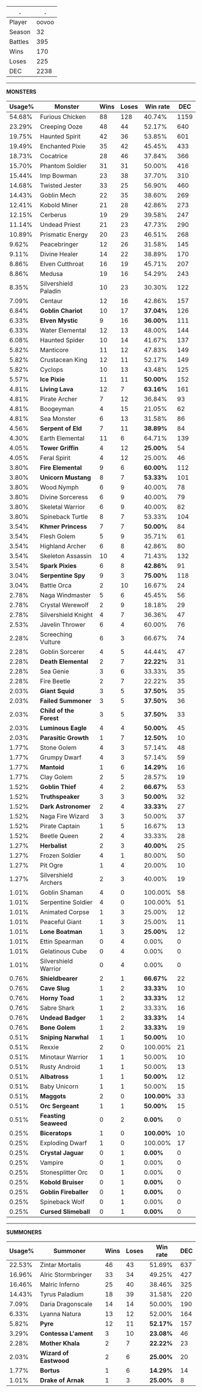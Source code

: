 .|.
|-|-
Player|oovoo
Season|32
Battles|395
Wins|170
Loses|225
DEC|2238

---
**MONSTERS**

Usage%|Monster|Wins|Loses|Win rate|DEC|
-|-|-|-|-|-|
54.68%|Furious Chicken|88|128|40.74%|1159|
23.29%|Creeping Ooze|48|44|52.17%|640|
19.75%|Haunted Spirit|42|36|53.85%|601|
19.49%|Enchanted Pixie|35|42|45.45%|433|
18.73%|Cocatrice|28|46|37.84%|366|
15.70%|Phantom Soldier|31|31|50.00%|416|
15.44%|Imp Bowman|23|38|37.70%|310|
14.68%|Twisted Jester|33|25|56.90%|460|
14.43%|Goblin Mech|22|35|38.60%|269|
12.41%|Kobold Miner|21|28|42.86%|273|
12.15%|Cerberus|19|29|39.58%|247|
11.14%|Undead Priest|21|23|47.73%|290|
10.89%|Prismatic Energy|20|23|46.51%|268|
9.62%|Peacebringer|12|26|31.58%|145|
9.11%|Divine Healer|14|22|38.89%|170|
8.86%|Elven Cutthroat|16|19|45.71%|207|
8.86%|Medusa|19|16|54.29%|243|
8.35%|Silvershield Paladin|10|23|30.30%|122|
7.09%|Centaur|12|16|42.86%|157|
6.84%|**Goblin Chariot**|10|17|**37.04%**|126|
6.33%|**Elven Mystic**|9|16|**36.00%**|111|
6.33%|Water Elemental|12|13|48.00%|144|
6.08%|Haunted Spider|10|14|41.67%|137|
5.82%|Manticore|11|12|47.83%|149|
5.82%|Crustacean King|12|11|52.17%|149|
5.82%|Cyclops|10|13|43.48%|125|
5.57%|**Ice Pixie**|11|11|**50.00%**|152|
4.81%|**Living Lava**|12|7|**63.16%**|161|
4.81%|Pirate Archer|7|12|36.84%|93|
4.81%|Boogeyman|4|15|21.05%|62|
4.81%|Sea Monster|6|13|31.58%|86|
4.56%|**Serpent of Eld**|7|11|**38.89%**|84|
4.30%|Earth Elemental|11|6|64.71%|139|
4.05%|**Tower Griffin**|4|12|**25.00%**|54|
4.05%|Feral Spirit|4|12|25.00%|46|
3.80%|**Fire Elemental**|9|6|**60.00%**|112|
3.80%|**Unicorn Mustang**|8|7|**53.33%**|101|
3.80%|Wood Nymph|6|9|40.00%|78|
3.80%|Divine Sorceress|6|9|40.00%|79|
3.80%|Skeletal Warrior|6|9|40.00%|82|
3.80%|Spineback Turtle|8|7|53.33%|104|
3.54%|**Khmer Princess**|7|7|**50.00%**|84|
3.54%|Flesh Golem|5|9|35.71%|61|
3.54%|Highland Archer|6|8|42.86%|80|
3.54%|Skeleton Assassin|10|4|71.43%|132|
3.54%|**Spark Pixies**|6|8|**42.86%**|91|
3.04%|**Serpentine Spy**|9|3|**75.00%**|118|
3.04%|Battle Orca|2|10|16.67%|24|
2.78%|Naga Windmaster|5|6|45.45%|56|
2.78%|Crystal Werewolf|2|9|18.18%|29|
2.78%|Silvershield Knight|4|7|36.36%|47|
2.53%|Javelin Thrower|6|4|60.00%|76|
2.28%|Screeching Vulture|6|3|66.67%|74|
2.28%|Goblin Sorcerer|4|5|44.44%|47|
2.28%|**Death Elemental**|2|7|**22.22%**|31|
2.28%|Sea Genie|3|6|33.33%|35|
2.28%|Fire Beetle|2|7|22.22%|35|
2.03%|**Giant Squid**|3|5|**37.50%**|35|
2.03%|**Failed Summoner**|3|5|**37.50%**|36|
2.03%|**Child of the Forest**|3|5|**37.50%**|33|
2.03%|**Luminous Eagle**|4|4|**50.00%**|45|
2.03%|**Parasitic Growth**|1|7|**12.50%**|10|
1.77%|Stone Golem|4|3|57.14%|48|
1.77%|Grumpy Dwarf|4|3|57.14%|59|
1.77%|**Mantoid**|1|6|**14.29%**|16|
1.77%|Clay Golem|2|5|28.57%|19|
1.52%|**Goblin Thief**|4|2|**66.67%**|53|
1.52%|**Truthspeaker**|3|3|**50.00%**|32|
1.52%|**Dark Astronomer**|2|4|**33.33%**|27|
1.52%|Naga Fire Wizard|3|3|50.00%|37|
1.52%|Pirate Captain|1|5|16.67%|13|
1.52%|Beetle Queen|2|4|33.33%|28|
1.27%|**Herbalist**|2|3|**40.00%**|25|
1.27%|Frozen Soldier|4|1|80.00%|50|
1.27%|Pit Ogre|1|4|20.00%|10|
1.27%|Silvershield Archers|2|3|40.00%|19|
1.01%|Goblin Shaman|4|0|100.00%|58|
1.01%|Serpentine Soldier|4|0|100.00%|51|
1.01%|Animated Corpse|1|3|25.00%|12|
1.01%|Peaceful Giant|1|3|25.00%|11|
1.01%|**Lone Boatman**|1|3|**25.00%**|12|
1.01%|Ettin Spearman|0|4|0.00%|0|
1.01%|Gelatinous Cube|0|4|0.00%|0|
1.01%|Silvershield Warrior|0|4|0.00%|0|
0.76%|**Shieldbearer**|2|1|**66.67%**|22|
0.76%|**Cave Slug**|1|2|**33.33%**|10|
0.76%|**Horny Toad**|1|2|**33.33%**|12|
0.76%|Sabre Shark|1|2|33.33%|16|
0.76%|**Undead Badger**|1|2|**33.33%**|14|
0.76%|**Bone Golem**|1|2|**33.33%**|19|
0.51%|**Sniping Narwhal**|1|1|**50.00%**|10|
0.51%|Rexxie|2|0|100.00%|21|
0.51%|Minotaur Warrior|1|1|50.00%|10|
0.51%|Rusty Android|1|1|50.00%|13|
0.51%|**Albatross**|1|1|**50.00%**|12|
0.51%|Baby Unicorn|1|1|50.00%|15|
0.51%|**Maggots**|2|0|**100.00%**|33|
0.51%|**Orc Sergeant**|1|1|**50.00%**|15|
0.51%|**Feasting Seaweed**|0|2|**0.00%**|0|
0.25%|**Biceratops**|1|0|**100.00%**|10|
0.25%|Exploding Dwarf|1|0|100.00%|17|
0.25%|**Crystal Jaguar**|0|1|**0.00%**|0|
0.25%|Vampire|0|1|0.00%|0|
0.25%|Stonesplitter Orc|0|1|0.00%|0|
0.25%|**Kobold Bruiser**|0|1|**0.00%**|0|
0.25%|**Goblin Fireballer**|0|1|**0.00%**|0|
0.25%|Spineback Wolf|0|1|0.00%|0|
0.25%|**Cursed Slimeball**|0|1|**0.00%**|0|

---
**SUMMONERS**

Usage%|Summoner|Wins|Loses|Win rate|DEC|
-|-|-|-|-|-|
22.53%|Zintar Mortalis|46|43|51.69%|637|
16.96%|Alric Stormbringer|33|34|49.25%|427|
16.46%|Malric Inferno|25|40|38.46%|325|
14.43%|Tyrus Paladium|18|39|31.58%|220|
7.09%|Daria Dragonscale|14|14|50.00%|190|
6.33%|Lyanna Natura|13|12|52.00%|164|
5.82%|**Pyre**|12|11|**52.17%**|157|
3.29%|**Contessa L'ament**|3|10|**23.08%**|46|
2.28%|**Mother Khala**|2|7|**22.22%**|23|
2.03%|**Wizard of Eastwood**|2|6|**25.00%**|20|
1.77%|**Bortus**|1|6|**14.29%**|14|
1.01%|**Drake of Arnak**|1|3|**25.00%**|8|

